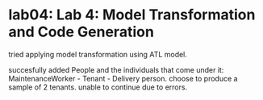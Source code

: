 # lab04: Lab 4: Model Transformation and Code Generation

tried applying model transformation using ATL model.

succesfully added People and the individuals that come under it: MaintenanceWorker - Tenant - Delivery person.
choose to produce a sample of 2 tenants.
unable to continue due to errors.
